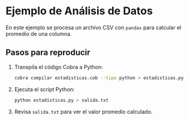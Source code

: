 # Ejemplo de Análisis de Datos

En este ejemplo se procesa un archivo CSV con `pandas` para calcular el promedio de una columna.

## Pasos para reproducir

1. Transpila el código Cobra a Python:
   ```bash
   cobra compilar estadisticas.cob --tipo python > estadisticas.py
   ```
2. Ejecuta el script Python:
   ```bash
   python estadisticas.py > salida.txt
   ```
3. Revisa `salida.txt` para ver el valor promedio calculado.
